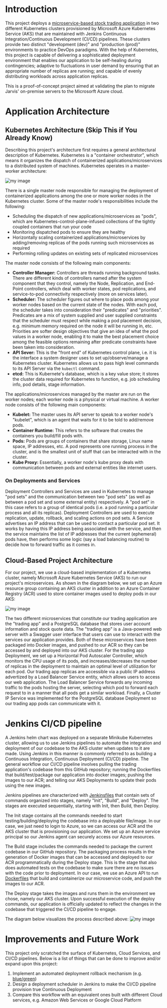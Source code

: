 # Introduction
This project deploys a [microservice-based stock trading application](https://github.com/jarviscanada/jarvis_data_eng_KevinShimotakahara/tree/develop/springboot) in two different Kubernetes clusters provisioned by Microsoft Azure Kubernetes Service (AKS) that are maintained with Jenkins Continuous Integration/Continuous Development (CI/CD) pipelines. These clusters provide two distinct "development (dev)" and "production (prod)" environments to practice DevOps paradigms. With the help of Kubernetes, this project is capable of delivering a sophisticated deployment environment that enables our application to be self-healing during contingencies; adaptive to fluctuations in user demand by ensuring that an appropriate number of replicas are running; and capable of evenly distributing workloads across application replicas.

This is a proof-of-concept project aimed at validating the plan to migrate Jarvis' on-premise servers to the Microsorft Azure cloud. 

# Application Architecture

## Kubernetes Architecture (Skip This if You Already Know)
Describing this project's architecture first requires a general architectural description of Kubernetes. Kubernetes is a "container orchestrator", which means it organizes the dispatch of containerized applications/microservices to a distributed system of machines. Kubernetes operates in a master-worker architecture:

![my image](./assets/K8S-Arch.png)

There is a single master node responsible for managing the deployment of containerized applications among the one or more worker nodes in the Kubernetes cluster. Some of the master node's responsibilities include the following:
 - Scheduling the dispatch of new applications/microservices as "pods", which are Kubernetes-control-plane-infused collections of the tightly coupled containers that run your code
 - Monitoring dispatched pods to ensure they are healthy
 - Horizontally scaling containerized applications/microservices by adding/removing replicas of the pods running such microservices as required
 - Performing rolling updates on existing sets of replicated microservices

The master node consists of the following main components:
 - **Controller Manager:** Controllers are threads running background tasks. There are different kinds of controllers named after the system component that they control, namely the Node, Replication, and End-Point controllers, which deal with worker states, pod replications, and service-to-pod connectivity respectively (more on services later).
 - **Scheduler:**  The scheduler figures out where to place pods among your worker nodes based on the current state of the nodes. With each pod, the scheduler takes into consideration their "predicates" and "priorities". Predicates are a mix of system supplied and user supplied constraints that the scheduler must respect while making a pod placement decision, e.g. minimum memory required on the node it will be running in, etc. Priorities are softer design objectives that give an idea of what the pod values in a worker node, enabling it to make the best placement choice among the feasible options remaining after predicate constraints have been taken into consideration.
 - **API Sever:** This is the "front end" of Kubernetes control plane, i.e. it is the interface a system designer uses to set up/observe/manage a Kubernetes cluster. Kubernetes allows us to pass high level commands to its API Server via the `kubectl` command.
 - **etcd:** This is Kubernete's database, which is a key value store; it stores the cluster data required for Kubernetes to function, e.g. job scheduling info, pod details, stage information.

The applications/microservices managed by the master are run on the worker nodes; each worker node is a physical or virtual machine. A worker node consists of the following main components:
 - **Kubelet:** The master uses its API server to speak to a worker node's "kubelet", which is an agent that waits for it to be told to add/remove pods.
 - **Container Runtime:** This refers to the software that creates the containers you build/fill pods with.
 - **Pods:** Pods are groups of containers that share storage, Linux name space, IP addresses, etc. A pod represents one running process in the cluster, and is the smallest unit of stuff that can be interacted with in the cluster.
 - **Kube Proxy:** Essentially, a worker node's kube proxy deals with communication between pods and external entities like internet users.

### On Deployments and Services
Deployment Controllers and Services are used in Kubernetes to manage "pod sets" and the communication between two "pod sets" (as well as between a pod set and some external entity) respectively. A "pod set" in this case refers to a group of identical pods (i.e. a pod running a particular process and all its replicas). Deployment Controllers are used to execute replication, update, rollback, and scaling actions on pod sets. A Service advertises an IP address that can be used to contact a particular pod set. It works by having this IP address being associated with the service, and then the service maintains the list of IP addresses that the current (ephemeral) pods have, then performs some logic (say a load balancing routine) to decide how to forward traffic as it comes in.

## Cloud-Based Project Architecture
For our project, we use a cloud-based implementation of a Kubernetes cluster, namely Microsoft Azure Kubernetes Service (AKS) to run our project's microservices. As shown in the diagram below, we set up an Azure resource group containing an AKS cluster in addition to an Azure Container Registry (ACR) used to store container images used to deploy pods in our AKS:

![my image](./assets/AKS-Arch.png)

The two different microservices that constitute our trading application are the "trading app" and a PostgreSQL database that stores user account information and stock quote data. The "trading app" is a Java-powered web server with a Swagger user interface that users can use to interact with the services our application provides. Both of these microservices have been packaged into Docker images, and pushed to our ACR so they can be accessed by and deployed into our AKS cluster. For the trading app Deployment, we set up a Horizontal Pod Autoscaler Controller, which monitors the CPU usage of its pods, and increases/decreases the number of replicas in the deployment to maintain an optimal level of utilization for each pod. Our trading app replicas are accessible via a public IP address advertized by a Load Balancer Service entity, which allows users to access our web application. The Load Balancer Service forwards any incoming traffic to the pods hosting the server, selecting which pod to forward each request to in a manner that all pods get a similar workload. Finally, a Cluster IP Service was implemented for the PostgreSQL database Deployment so our trading app pods can communicate with it.

# Jenkins CI/CD pipeline
A Jenkins helm chart was deployed on a separate Minikube Kubernetes cluster, allowing us to use Jenkins pipelines to automate the integration and deployment of our codebase to the AKS cluster when updates to it are made. Using Jenkins in this manner is commonly referred to as building a Continuous Integration, Continuous Deployment (CI/CD) pipeline. The general workflow our CI/CD pipeline involves pulling the trading application's codebase from this GitHub repository; running the Dockerfiles that build/test/package our application into docker images; pushing the images to our ACR; and telling our AKS Deployments to update their pods using the new images.

Jenkins pipelines are characterized with [Jenkinsfiles](https://github.com/jarviscanada/jarvis_data_eng_KevinShimotakahara/blob/develop/Jenkinsfile-prod) that contain sets of commands organized into stages, namely "Init", "Build", and "Deploy". The stages are executed sequentially, starting with Init, then Build, then Deploy.

The Init stage contains all the commands needed to start testing/building/deploying the codebase into a deployable file/image. In our case, we just need to login to Azure, so we can access our ACR and the AKS cluster that is provisioning our application. We set up an Azure service principal so our Jenkins agent can securely access our Azure resources.

The Build stage includes the commands needed to package the current codebase in our GitHub repository. The packaging process results in the generation of Docker images that can be accessed and deployed to our ACR programmatically during the Deploy stage. This is the stage that also does automated tests on the codebase to make sure there are no issues with the code prior to deployment. In our case, we use an Azure API to run [Dockerfiles](https://github.com/jarviscanada/jarvis_data_eng_KevinShimotakahara/blob/develop/Dockerfile-app) that build and containerize our microservice code, and push the images to our ACR.

The Deploy stage takes the images and runs them in the environment we chose, namely our AKS cluster. Upon successful execution of the deploy commands, our application is officially updated to reflect the changes in the codebase that triggered the CI/CD pipeline to engage.

The diagram below visualizes the process described above:
![my image](./assets/Jenkins.png)

# Improvements and Future Work
This project only scratched the surface of Kubernetes, Cloud Services, and CI/CD pipelines. Below is a list of things that can be done to improve and/or expand upon this project:
1. Implement an automated deployment rollback mechanism (e.g. [blue/green](https://martinfowler.com/bliki/BlueGreenDeployment.html))
2. Design a deployment scheduler in Jenkins to make the CI/CD pipeline provision true Continuous Deployment
3. Compare this workflow with an equivalent ones built with different Cloud services, e.g. Amazon Web Services or Google Cloud Platform
